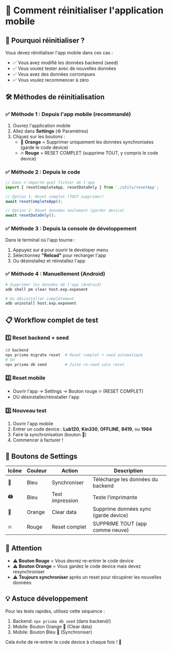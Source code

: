 # 🔄 Comment réinitialiser l'application mobile

## 🎯 Pourquoi réinitialiser ?

Vous devez réinitialiser l'app mobile dans ces cas :
- ✅ Vous avez modifié les données backend (seed)
- ✅ Vous voulez tester avec de nouvelles données
- ✅ Vous avez des données corrompues
- ✅ Vous voulez recommencer à zéro

## 🛠️ Méthodes de réinitialisation

### ✅ **Méthode 1 : Depuis l'app mobile (recommandé)**

1. Ouvrez l'application mobile
2. Allez dans **Settings** (⚙️ Paramètres)
3. Cliquez sur les boutons :
   - 🧹 **Orange** = Supprimer uniquement les données synchronisées (garde le code device)
   - 🔥 **Rouge** = RESET COMPLET (supprime TOUT, y compris le code device)

### ✅ **Méthode 2 : Depuis le code**

```typescript
// Dans n'importe quel fichier de l'app
import { resetCompleteApp, resetDataOnly } from './utils/resetApp';

// Option 1: Reset complet (TOUT supprimer)
await resetCompleteApp();

// Option 2: Reset données seulement (garder device)
await resetDataOnly();
```

### ✅ **Méthode 3 : Depuis la console de développement**

Dans le terminal où l'app tourne :
1. Appuyez sur **`d`** pour ouvrir le developer menu
2. Sélectionnez **"Reload"** pour recharger l'app
3. Ou désinstallez et réinstallez l'app

### ✅ **Méthode 4 : Manuellement (Android)**

```bash
# Supprimer les données de l'app (Android)
adb shell pm clear host.exp.exponent

# Ou désinstaller complètement
adb uninstall host.exp.exponent
```

## 📋 Workflow complet de test

### 1️⃣ **Reset backend + seed**
```bash
cd backend
npx prisma migrate reset  # Reset complet + seed automatique
# OU
npx prisma db seed        # Juste re-seed sans reset
```

### 2️⃣ **Reset mobile**
- Ouvrir l'app → Settings → Bouton rouge 🔥 (RESET COMPLET)
- OU désinstaller/réinstaller l'app

### 3️⃣ **Nouveau test**
1. Ouvrir l'app mobile
2. Entrer un code device : **Lub120**, **Kin330**, **OFFLINE**, **8419**, ou **1984**
3. Faire la synchronisation (bouton 🔄)
4. Commencer à facturer !

## 🎨 Boutons de Settings

| Icône | Couleur | Action | Description |
|-------|---------|--------|-------------|
| 🔄 | Bleu | Synchroniser | Télécharge les données du backend |
| 🖨️ | Bleu | Test impression | Teste l'imprimante |
| 🧹 | Orange | Clear data | Supprime données sync (garde device) |
| 🔥 | Rouge | Reset complet | SUPPRIME TOUT (app comme neuve) |

## 🚨 Attention

- ⚠️ **Bouton Rouge** = Vous devrez re-entrer le code device
- ⚠️ **Bouton Orange** = Vous gardez le code device mais devez resynchroniser
- ⚠️ **Toujours synchroniser** après un reset pour récupérer les nouvelles données

## 💡 Astuce développement

Pour les tests rapides, utilisez cette séquence :
1. Backend: `npx prisma db seed` (dans backend/)
2. Mobile: Bouton Orange 🧹 (Clear data)
3. Mobile: Bouton Bleu 🔄 (Synchroniser)

Cela évite de re-entrer le code device à chaque fois ! 🚀
